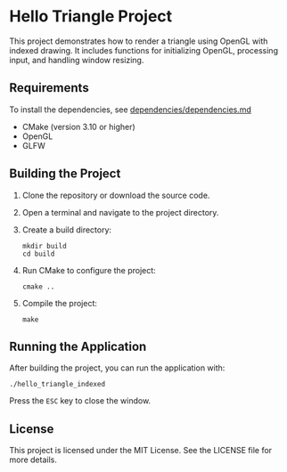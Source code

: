 # Hello Triangle Project

This project demonstrates how to render a triangle using OpenGL with indexed drawing. It includes functions for initializing OpenGL, processing input, and handling window resizing.

## Requirements

To install the dependencies, see [dependencies/dependencies.md](dependencies/dependencies.md)

- CMake (version 3.10 or higher)
- OpenGL
- GLFW

## Building the Project

1. Clone the repository or download the source code.
2. Open a terminal and navigate to the project directory.
3. Create a build directory:

   ```
   mkdir build
   cd build
   ```

4. Run CMake to configure the project:

   ```
   cmake ..
   ```

5. Compile the project:

   ```
   make
   ```

## Running the Application

After building the project, you can run the application with:

```
./hello_triangle_indexed
```

Press the `ESC` key to close the window. 

## License

This project is licensed under the MIT License. See the LICENSE file for more details.